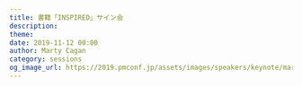 ```yaml
---
title: 書籍「INSPIRED」サイン会
description: 
theme: 
date: 2019-11-12 00:00
author: Marty Cagan
category: sessions
og_image_url: https://2019.pmconf.jp/assets/images/speakers/keynote/marty_cagan.jpg
---
```

